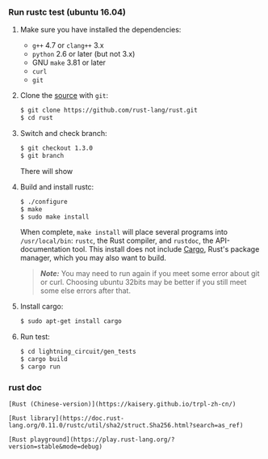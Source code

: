 ###  Run rustc test (ubuntu 16.04)

1. Make sure you have installed the dependencies:

   * `g++` 4.7 or `clang++` 3.x
   * `python` 2.6 or later (but not 3.x)
   * GNU `make` 3.81 or later
   * `curl`
   * `git`

2. Clone the [source](https://github.com/rust-lang/rust.git) with `git`:

   ```sh
   $ git clone https://github.com/rust-lang/rust.git
   $ cd rust
   ```

3. Switch and check branch:

   ```sh
   $ git checkout 1.3.0
   $ git branch
   ```

   There will show 

3. Build and install rustc:

    ```sh
    $ ./configure
    $ make
    $ sudo make install
    ```

    When complete, `make install` will place several programs into
    `/usr/local/bin`: `rustc`, the Rust compiler, and `rustdoc`, the
    API-documentation tool. This install does not include [Cargo](https://github.com/rust-lang/cargo),
    Rust's package manager, which you may also want to build.

    > ***Note:*** You may need to run again if you meet some error about 
    > git or curl. Choosing ubuntu 32bits may be better if you still meet
    > some else errors after that. 
    

4. Install cargo:

    ```sh
    $ sudo apt-get install cargo
    ```

5. Run test:

    ```sh
    $ cd lightning_circuit/gen_tests
    $ cargo build
    $ cargo run
    ```
### rust doc
    [Rust (Chinese-version)](https://kaisery.github.io/trpl-zh-cn/)

    [Rust library](https://doc.rust-lang.org/0.11.0/rustc/util/sha2/struct.Sha256.html?search=as_ref)

    [Rust playground](https://play.rust-lang.org/?version=stable&mode=debug)